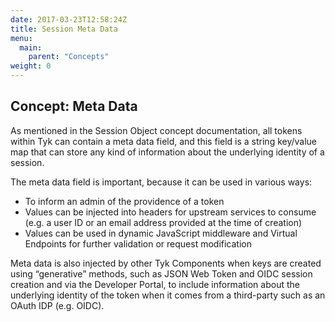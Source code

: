 ```yaml
---
date: 2017-03-23T12:58:24Z
title: Session Meta Data
menu:
  main:
    parent: "Concepts"
weight: 0 
---
```


## Concept: Meta Data

As mentioned in the Session Object concept documentation, all tokens within Tyk can contain a meta data field, and this field is a string key/value map that can store any kind of information about the underlying identity of a session.

The meta data field is important, because it can be used in various ways:

* To inform an admin of the providence of a token
* Values can be injected into headers for upstream services to consume (e.g. a user ID or an email address provided at the time of creation)
* Values can be used in dynamic JavaScript middleware and Virtual Endpoints for further validation or request modification

Meta data is also injected by other Tyk Components when keys are created using “generative” methods, such as JSON Web Token and OIDC session creation and via the Developer Portal, to include information about the underlying identity of the token when it comes from a third-party such as an OAuth IDP (e.g. OIDC).

